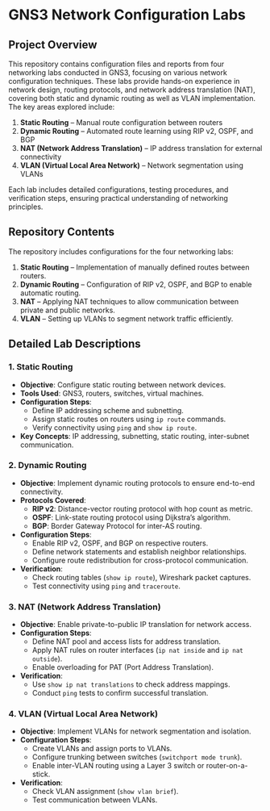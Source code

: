 # GNS3 Network Configuration Labs

## Project Overview
This repository contains configuration files and reports from four networking labs conducted in GNS3, focusing on various network configuration techniques. These labs provide hands-on experience in network design, routing protocols, and network address translation (NAT), covering both static and dynamic routing as well as VLAN implementation. The key areas explored include:

1. **Static Routing** – Manual route configuration between routers
2. **Dynamic Routing** – Automated route learning using RIP v2, OSPF, and BGP
3. **NAT (Network Address Translation)** – IP address translation for external connectivity
4. **VLAN (Virtual Local Area Network)** – Network segmentation using VLANs

Each lab includes detailed configurations, testing procedures, and verification steps, ensuring practical understanding of networking principles.

## Repository Contents
The repository includes configurations for the four networking labs:

1. **Static Routing** – Implementation of manually defined routes between routers.
2. **Dynamic Routing** – Configuration of RIP v2, OSPF, and BGP to enable automatic routing.
3. **NAT** – Applying NAT techniques to allow communication between private and public networks.
4. **VLAN** – Setting up VLANs to segment network traffic efficiently.

## Detailed Lab Descriptions

### 1. Static Routing
- **Objective**: Configure static routing between network devices.
- **Tools Used**: GNS3, routers, switches, virtual machines.
- **Configuration Steps**:
  - Define IP addressing scheme and subnetting.
  - Assign static routes on routers using `ip route` commands.
  - Verify connectivity using `ping` and `show ip route`.
- **Key Concepts**: IP addressing, subnetting, static routing, inter-subnet communication.

### 2. Dynamic Routing
- **Objective**: Implement dynamic routing protocols to ensure end-to-end connectivity.
- **Protocols Covered**:
  - **RIP v2**: Distance-vector routing protocol with hop count as metric.
  - **OSPF**: Link-state routing protocol using Dijkstra’s algorithm.
  - **BGP**: Border Gateway Protocol for inter-AS routing.
- **Configuration Steps**:
  - Enable RIP v2, OSPF, and BGP on respective routers.
  - Define network statements and establish neighbor relationships.
  - Configure route redistribution for cross-protocol communication.
- **Verification**:
  - Check routing tables (`show ip route`), Wireshark packet captures.
  - Test connectivity using `ping` and `traceroute`.

### 3. NAT (Network Address Translation)
- **Objective**: Enable private-to-public IP translation for network access.
- **Configuration Steps**:
  - Define NAT pool and access lists for address translation.
  - Apply NAT rules on router interfaces (`ip nat inside` and `ip nat outside`).
  - Enable overloading for PAT (Port Address Translation).
- **Verification**:
  - Use `show ip nat translations` to check address mappings.
  - Conduct `ping` tests to confirm successful translation.

### 4. VLAN (Virtual Local Area Network)
- **Objective**: Implement VLANs for network segmentation and isolation.
- **Configuration Steps**:
  - Create VLANs and assign ports to VLANs.
  - Configure trunking between switches (`switchport mode trunk`).
  - Enable inter-VLAN routing using a Layer 3 switch or router-on-a-stick.
- **Verification**:
  - Check VLAN assignment (`show vlan brief`).
  - Test communication between VLANs.

